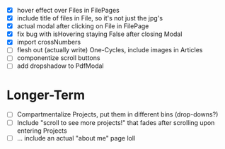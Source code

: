 - [x] hover effect over Files in FilePages
- [x] include title of files in File, so it's not just the jpg's
- [x] actual modal after clicking on File in FilePage
- [x] fix bug with isHovering staying False after closing Modal
- [x] import crossNumbers
- [ ] flesh out (actually write) One-Cycles, include images in Articles
- [ ] componentize scroll buttons
- [ ] add dropshadow to PdfModal

# Longer-Term
- [ ] Compartmentalize Projects, put them in different bins (drop-downs?)
- [ ] Include "scroll to see more projects!" that fades after scrolling upon entering Projects
- [ ] ... include an actual "about me" page loll